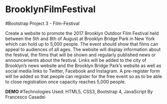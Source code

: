 # BrooklynFilmFestival

#Bootstrap Project 3 - Film-Festival

Create a website to promote the 2017 Brooklyn Outdoor Film Festival held between the 5th and 8th of August at Brooklyn Bridge Park in New York which can hold up to 5,000 people. The event should show that films can appeal to audiences of all ages. The website will display information about the festival, the films that will be shown and regularly published news or announcements about the festival. Links will be added to the city of Brooklyn’s news website and the Brooklyn Bridge Park’s website as well as social media links to Twitter, Facebook and Instagram. A pre-register form will be added so that people can register for the free event so as to be able to close registration once capacity reaches 5,000 people.

<b>DEMO</b>
#Technologies Used: HTML5, CSS3, Bootstrap 4, JavaScript
By Francesco Casadei
